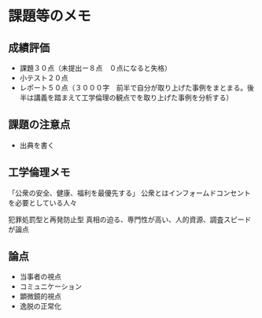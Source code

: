 # 課題等のメモ

## 成績評価

* 課題３０点（未提出ー８点　０点になると失格）  
* 小テスト２０点  
* レポート５０点（３０００字　前半で自分が取り上げた事例をまとまる。後半は講義を踏まえて工学倫理の観点でを取り上げた事例を分析する）  

## 課題の注意点

* 出典を書く

## 工学倫理メモ

「公衆の安全、健康、福利を最優先する」
公衆とはインフォームドコンセントを必要としている人々

犯罪処罰型と再発防止型
真相の迫る、専門性が高い、人的資源、調査スピードが論点

## 論点

* 当事者の視点
* コミュニケーション
* 顕微鏡的視点
* 逸脱の正常化
